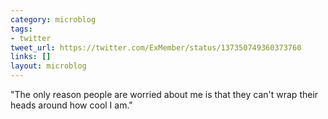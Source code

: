 ```yaml
---
category: microblog
tags:
- twitter
tweet_url: https://twitter.com/ExMember/status/137350749360373760
links: []
layout: microblog
---
```

"The only reason people are worried about me is that they can't wrap their heads around how cool I am."
